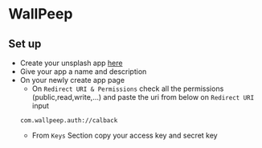 # WallPeep

## Set up

-   Create your unsplash app [here](https://unsplash.com/oauth/applications/new)
-   Give your app a name and description
-   On your newly create app page
    -   On `Redirect URI & Permissions` check all the permissions (public,read,write,...) and paste the uri from below on `Redirect URI` input
    ```
    com.wallpeep.auth://calback
    ```
    -   From `Keys` Section copy your access key and secret key

